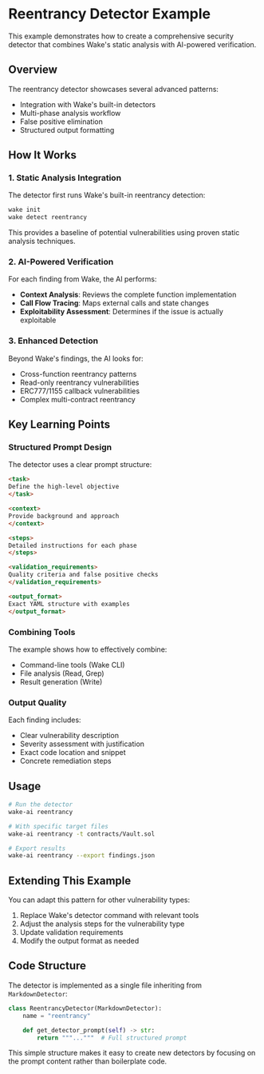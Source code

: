 # Reentrancy Detector Example

This example demonstrates how to create a comprehensive security detector that combines Wake's static analysis with AI-powered verification.

## Overview

The reentrancy detector showcases several advanced patterns:
- Integration with Wake's built-in detectors
- Multi-phase analysis workflow
- False positive elimination
- Structured output formatting

## How It Works

### 1. Static Analysis Integration

The detector first runs Wake's built-in reentrancy detection:
```bash
wake init
wake detect reentrancy
```

This provides a baseline of potential vulnerabilities using proven static analysis techniques.

### 2. AI-Powered Verification

For each finding from Wake, the AI performs:
- **Context Analysis**: Reviews the complete function implementation
- **Call Flow Tracing**: Maps external calls and state changes
- **Exploitability Assessment**: Determines if the issue is actually exploitable

### 3. Enhanced Detection

Beyond Wake's findings, the AI looks for:
- Cross-function reentrancy patterns
- Read-only reentrancy vulnerabilities
- ERC777/1155 callback vulnerabilities
- Complex multi-contract reentrancy

## Key Learning Points

### Structured Prompt Design

The detector uses a clear prompt structure:
```markdown
<task>
Define the high-level objective
</task>

<context>
Provide background and approach
</context>

<steps>
Detailed instructions for each phase
</steps>

<validation_requirements>
Quality criteria and false positive checks
</validation_requirements>

<output_format>
Exact YAML structure with examples
</output_format>
```

### Combining Tools

The example shows how to effectively combine:
- Command-line tools (Wake CLI)
- File analysis (Read, Grep)
- Result generation (Write)

### Output Quality

Each finding includes:
- Clear vulnerability description
- Severity assessment with justification
- Exact code location and snippet
- Concrete remediation steps

## Usage

```bash
# Run the detector
wake-ai reentrancy

# With specific target files
wake-ai reentrancy -t contracts/Vault.sol

# Export results
wake-ai reentrancy --export findings.json
```

## Extending This Example

You can adapt this pattern for other vulnerability types:
1. Replace Wake's detector command with relevant tools
2. Adjust the analysis steps for the vulnerability type
3. Update validation requirements
4. Modify the output format as needed

## Code Structure

The detector is implemented as a single file inheriting from `MarkdownDetector`:

```python
class ReentrancyDetector(MarkdownDetector):
    name = "reentrancy"

    def get_detector_prompt(self) -> str:
        return """..."""  # Full structured prompt
```

This simple structure makes it easy to create new detectors by focusing on the prompt content rather than boilerplate code.